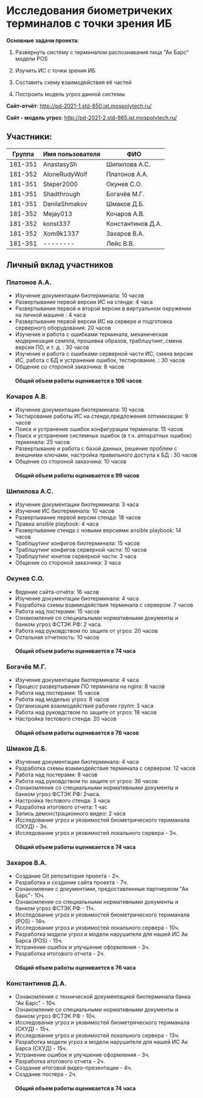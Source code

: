 # Исследования биометричеких терминалов с точки зрения ИБ
<b>Основные задачи проекта</b>:

1. Развернуть систему с терминалом распознавания лица "Ак Барс" модели POS

2. Изучить ИС с точки зрения ИБ

3. Составить схему взаимодействия её частей

4. Построить модель угроз данной системы

<b>Сайт-отчёт</b>: http://pd-2021-1.std-850.ist.mospolytech.ru/

<b>Сайт - модель угроз</b>: http://pd-2021-2.std-865.ist.mospolytech.ru/


## Участники:

  | Группа  | Имя пользователя | ФИО              |
  |---------|------------------|------------------|
  | 181-351 | AnastasySh   | Шипилова А.С.      |
  | 181-352 | AloneRudyWolf    | Платонов А.А.     |
  | 181-351 | Steper2000       | Окунев С.О.      |
  | 181-351 | Shadthrough      | Богачёв М.Г.     |
  | 181-351 | DanilaShmakov    | Шмаков Д.Б.      |
  | 181-352 | Mejay013   | Кочаров А.В.    |
  | 181-352 | konst337   | Константинов Д.А.    |
  | 181-352 | Xom9k1337   | Захаров В.А.    |
  | 181-351 | --------     | Лейс В.В.    |

## Личный вклад участников

### Платонов А.А. 
+ Изучение документации биотерминала: 10 часов 
+ Развертывание первой версии ИС на стенде: 4 часа 
+ Развертывание первой и второй версии в виртуальном окружении на личной машине : 4 часа 
+ Развертывание первой версии ИС на сервере и подготовка серверного оборудования: 20 часов 
+ Изучение и работа с ошибками терминала, механическая модернизация семпла, прошивка образов, траблшутинг, смена версии ПО, и т. д. : 30 часов   
+ Изучение и работа с ошибками серверной части ИС, смена версии ИС, работа с БД и устранение ошибок, тестирование. : 30 часов  
+ Общение со стороной заказчика: 8 часов 
####        Общий объем работы оценивается в 106 часов 
  
### Кочаров А.В.
+ Изучение документации биотерминала: 10 часов 
+ Тестирование работы ИС на стенде,предложения оптимизации: 9 часов  
+ Поиск и устранение ошибок конфигурации терминала: 15 часов 
+ Поиск и устранение системных ошибок (в т.ч. аппаратных ошибок) терминала: 25 часов 
+ Развертывание и работа с базой данных, решение проблем с внешними ключами, настройка правильного доступа к БД : 30 часов  
+ Общение со стороной заказчика: 10 часов 
####        Общий объем работы оценивается в 99 часов 

### Шипилова А.С. 
+ Изучение документации биотерминала: 3 часа
+ Изучение ИС биотерминала: 10 часов 
+ Развертывание первой версии стенда: 18 часов
+ Правка ansible playbook: 4 часа
+ Развертывание стенда с новыми версиями ansible playbook: 14 часов
+ Траблшутинг конфигов биотерминала: 15 часов 
+ Траблшутинг конфигов серверной части: 10 часов
+ Траблшутинг юнитов серверной части: 3 часа
+ Общение со стороной заказчика: 3 часа

### Окунев С.О.
+ Ведение сайта-отчёта: 16 часов
+ Изучение документации биотерминала: 4 часа
+ Разработка схемы взаимодействия терминала с сервером: 7 часов
+ Работа над постерами: 15 часов
+ Ознакомление со специальными нормативными документы и банком угроз ФСТЭК РФ: 2 часа.
+ Работа над руковдством по защите от угроз: 20 часов
+ Остальная отчетность: 10 часов
####        Общий объем работы оценивается в 74 часа

### Богачёв М.Г.
+ Изучение документации биотерминала: 4 часа
+ Процесс развертывания ПО терминала на nginx: 8 часов
+ Работа над постерами: 15 часов
+ Работа над моделью угроз: 8 часов
+ Организация взаимодействия рабочих групп: 3 часа
+ Работа над руковдством по защите от угроз: 18 часов
+ Настройка тестового стенда: 20 часов
####        Общий объем работы оценивается в 76 часов

### Шмаков Д.Б.
+ Изучение документации биотерминала: 4 часа
+ Разработка схемы взаимодействия терминала с сервером: 12 часов
+ Работа над постерами: 8 часов
+ Работа над руковдством по защите от угроз: 36 часов
+ Ознакомление со специальными нормативными документы и банком угроз ФСТЭК РФ: 2часа.
+ Настройка тестового стенда: 3 часа
+ Разработка итогового отчета: 1 час
+ Запись демонстрационного видео: 2 часа
+ Исследование угроз и уязвимостей биометрического териманала (СКУД) - 3ч.
+ Исследование угроз и уязвимостей локального сервера - 3ч.
####        Общий объем работы оценивается в 74 часа

### Захаров В.А.
+ Создание Git репозитория проекта - 2ч.
+ Разработка и создание сайта проекта - 7ч.
+ Ознакомление с документами, предоставленные партнереом "Ак Барс"- 10ч.
+ Ознакомление со специальными нормативными документы и банком угроз ФСТЭК РФ  - 11ч.
+ Исследование угроз и уязвимостей биометрического териманала (POS) - 14ч.
+ Исследование угроз и уязвимостей локального сервера - 10ч.
+ Разработка модели угроз и модели нарушителя для нашей ИС Ак Барса (POS) - 15ч.
+ Устранение ошибок и улучшение оформления - 3ч.
+ Разработка итогового отчета - 2ч.
####        Общий объем работы оценивается в 76 часа

### Константинов Д.А.  
+ Ознакомление с технической документацией биотерминала банка "Ак Барс" - 10ч.
+ Ознакомление со специальными нормативными документы и банком угроз ФСТЭК РФ  - 10ч.
+ Исследование угроз и уязвимостей биометрического териманала (СКУД) - 15ч.
+ Исследование угроз и уязвимостей локального сервера - 13ч.
+ Разработка модели угроз и модели нарушителя для нашей ИС Ак Барса (СКУД) - 15ч.
+ Устранение ошибок и улучшение оформления - 3ч.
+ Разработка итогового отчета - 2ч.
+ Создание итоговой видео-презентации - 4ч.
+ Создание постера - 2ч.
####        Общий объем работы оценивается в 74 часа
